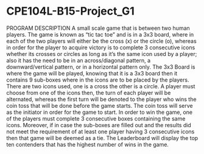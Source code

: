 # CPE104L-B15-Project_G1

PROGRAM DESCRIPTION
A small scale game that is between two human players. The game is known as “tic tac toe” and is in a 3x3 board, where in each of the two players will either be the cross (x) or the circle (o), whereas in order for the player to acquire victory is to complete 3 consecutive icons whether its crosses or circles as long as it’s the same icon used by a player; also it has the need to be in an across/diagonal pattern, a downward/vertical pattern, or in a horizontal pattern only.
The 3x3 Board is where the game will be played, knowing that it is a 3x3 board then it contains 9 sub-boxes where in the icons are to be placed by the players.
There are two icons used, one is a cross the other is a circle. A player must choose from one of the icons then, the turn of each player will be alternated, whereas the first turn will be denoted to the player who wins the coin toss that will be done before the game starts. The coin toss will serve as the initiator in order for the game to start.
In order to win the game, one of the players must complete 3 consecutive boxes containing the same icons. Moreover, if in case the sub-boxes are filled out and the results did not meet the requirement of at least one player having 3 consecutive icons then that game will be deemed as a tie.
The Leaderboard will display the top ten contenders that has the highest number of wins in the game.
